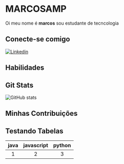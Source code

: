 # MARCOSAMP
Oi meu nome é **marcos** sou estudante de tecncologia
## Conecte-se comigo
[![Linkedin](https://img.shields.io/badge/LinkedIn-0077B5?style=for-the-badge&logo=linkedin&logoColor=white)](http://www.linkedin.com/in/marcospx)
## Habilidades
## Git Stats
![GitHub stats](https://github-readme-stats.vercel.app/api?username=MARCOSAMP&show_icons=true&theme=radical&title_color=1c1c1c&text_color=000000&icon_color=ffffff&bg_color=bdb76b,8B4513,FFDEAD,f4a460)
## Minhas Contribuições
## Testando Tabelas
java | javascript | python
:----: | :----------: | :------:
 1   |     2      |   3
